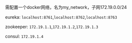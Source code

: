 需配置一个docker网络，名为my_network，子网172.19.0.0/24

eureka: `localhost:8761`,`localhost:8762`,`localhost:8763`

zookeeper: `172.19.1.1`,`172.19.1.2`,`172.19.1.3`

consul: `172.19.1.4`